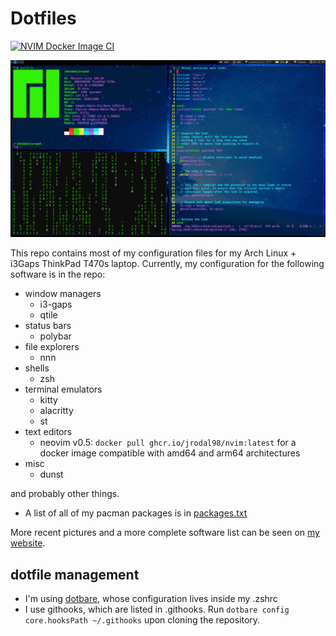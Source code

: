 # Dotfiles

[![NVIM Docker Image CI](https://github.com/jrodal98/dotfiles/actions/workflows/nvim-docker-image.yml/badge.svg)](https://github.com/jrodal98/dotfiles/actions/workflows/nvim-docker-image.yml)

![alt text](Pictures/screenshots/desktop.png "My desktop")

This repo contains most of my configuration files for my Arch Linux + i3Gaps ThinkPad T470s laptop.  Currently, my configuration for the following software is in the repo:

* window managers
  * i3-gaps
  * qtile
* status bars
  * polybar
* file explorers
  * nnn
* shells
  * zsh
* terminal emulators
  * kitty
  * alacritty
  * st
* text editors
  * neovim v0.5: `docker pull ghcr.io/jrodal98/nvim:latest` for a docker image compatible with amd64 and arm64 architectures
* misc
  * dunst

and probably other things.

- A list of all of my pacman packages is in [packages.txt](packages.txt)

More recent pictures and a more complete software list can be seen on [my website](https://www.jrodal.dev/configuration.html).

## dotfile management

* I'm using [dotbare](https://github.com/kazhala/dotbare), whose configuration lives inside my .zshrc
* I use githooks, which are listed in .githooks. Run `dotbare config core.hooksPath ~/.githooks` upon cloning the repository.
